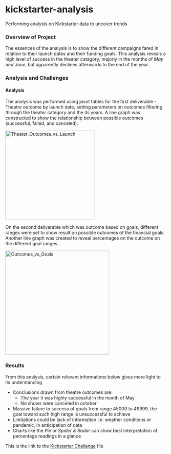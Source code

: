 # kickstarter-analysis
Performing analysis on Kickstarter data to uncover trends

### Overview of Project
The essences of the analysis is to show the different campaigns fared in relation to their launch dates and their funding goals. This analysis reveals a high level of success in the theater catagory, majorly in the months of *May and June*, but apparently declines afterwards to the end of the year.

### Analysis and Challenges
#### Analysis
The analysis was performed using pivot tables for the first deliverable - Theatre outcome by launch date, setting parameters on outcomes filtering through the theater category and the its years. A line graph was constructed to show the relationship between possible outcomes (successful, failed, and canceled). 

<img width="278" alt="Theater_Outcomes_vs_Launch" src="https://user-images.githubusercontent.com/78067427/126915558-d00e5005-6744-4aec-9260-b441a7eeb779.png">

On the second deliverable which was outcome based on goals, different ranges were set to show result on possible outcomes of the financial goals. Another line graph was created to reveal percentages on the outcome on the different goal ranges.

<img width="324" alt="Outcomes_vs_Goals" src="https://user-images.githubusercontent.com/78067427/126915566-b8195656-7159-4f3f-b5cf-b86ec64fbe0b.png">

### Results
From this analysis, certain relevant informations below gives more light to its understanding 
- Conclusions drawn from theatre outcomes are: 
  - The year it was highly successful in the month of May
  - No shows were canceled in october
- Massive failure to success of goals from range 45000 to 49999, the goal toward such high range is unsuccessful to achieve
- Limitations could be lack of information i.e. weather conditions or pandemic, in anticipation of data
- Charts like the *Pie* or *Spider & Radar* can show best interpretation of percentage readings in a glance

This is the link to the [Kickstarter Challange](https://github.com/Onejledonlala/kickstarter-analysis/blob/main/Kickstarter_Challenge.xlsx?raw=true) file
